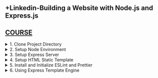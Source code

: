 ## +Linkedin-Building a Website with Node.js and Express.js

## [COURSE](https://www.linkedin.com/learning/building-a-website-with-node-js-and-express-js-3/dynamic-websites-with-node-and-express?resume=false)

<details>
<summary>1. Clone Project Directory </summary>

# Clone Project Directory

## [https://github.com/danielkhan/building-website-nodejs-express/tree/master](https://github.com/danielkhan/building-website-nodejs-express/tree/master)

```x
git clone --bare https://github.com/danielkhan/building-website-nodejs-express.git
cd building-website-nodejs-express.git
git config --bool core.bare false
git reset --hard
git branch
q
```

# #END</details>

<details>
<summary>2. Setup Node Environment </summary>

# Setup Node Environment

## Initialize npm

```x
npm init -y
```

## Install Express and Nodemon

```x
npm install --save express nodemon
```

### src-AI-Software/my_projects/01_building_a_website/package.json:

```x
{
  "name": "01_building_a_website",
  "version": "1.0.0",
  "main": "index.js",
  "scripts": {
    "test": "echo \"Error: no test specified\" && exit 1"
  },
  "author": "",
  "license": "ISC",
  "description": "",
  "dependencies": {
    "express": "^4.19.2",
    "nodemon": "^3.1.4"
  }
}

```

# #END</details>

<details>
<summary>3. Setup Express Server </summary>

# Setup Express Server

### src-AI-Software/my_projects/01_building_a_website/server.js:

```js
const express = require("express");

const app = express();

const PORT = 3000;

app.get("/", (req, res) => {
  res.send("Hello Express :)");
});

app.listen(PORT, () => {
  console.log(`Server running on port ${PORT}`);
  console.log("Ctrl + C to stop");
});

```

### src-AI-Software/my_projects/01_building_a_website/package.json:

```x
{
  "name": "01_building_a_website",
  "version": "1.0.0",
  "main": "server.js",
  "scripts": {
    "test": "echo \"Error: no test specified\" && exit 1",
    "start": "nodemon server.js"
  },
  "author": "",
  "license": "ISC",
  "description": "",
  "dependencies": {
    "express": "^4.19.2",
    "nodemon": "^3.1.4"
  }
}
```

## Run Server

```x
npm run start
```

```x
➜  01_building_a_website git:(main) ✗ npm run start

> 01_building_a_website@1.0.0 start
> nodemon server.js

[nodemon] 3.1.4
[nodemon] to restart at any time, enter `rs`
[nodemon] watching path(s): *.*
[nodemon] watching extensions: js,mjs,cjs,json
[nodemon] starting `node server.js`
Server running on port 3000
Ctrl + C to stop
```

![image](https://github.com/user-attachments/assets/61bc6bf1-d244-466e-ab70-4d7b63bace60)

<img width="1397" alt="image" src="https://github.com/user-attachments/assets/73d72bb0-fb1b-4033-86a5-e495d60c32ad">

# #END</details>

<details>
<summary>4. Setup HTML Static Template </summary>

# Setup HTML Static Template

### src-AI-Software/my_projects/01_building_a_website/server.js:

```js
const express = require("express");
const path = require("path");

const app = express();

const PORT = 3000;

app.use(express.static(path.join(__dirname, "./static")));

app.get("/", (req, res) => {
  res.sendFile(path.join(__dirname, "./static/index.html"));
});

app.get("/speakers", (req, res) => {
  res.sendFile(path.join(__dirname, "./static/speakers.html"));
});

app.listen(PORT, () => {
  console.log(`Server running on port ${PORT}`);
  console.log("Ctrl + C to stop");
});

```

### src-AI-Software/my_projects/01_building_a_website/static/index.html:

```html
<!DOCTYPE html>
<html lang="en" data-bs-theme="auto">
  <head>
    <script src="./assets/js/color-modes.js"></script>

    <meta charset="utf-8" />
    <meta name="viewport" content="width=device-width, initial-scale=1" />
    <title>Roux Meetups--Home</title>
    <link
      rel="stylesheet"
      href="https://cdn.jsdelivr.net/npm/@docsearch/css@3"
    />
    <link href="./assets/dist/css/bootstrap.min.css" rel="stylesheet" />

    <!-- Custom styles for this template -->
    <link href="./css/carousel.css" rel="stylesheet" />
  </head>
  <body>
    <svg xmlns="http://www.w3.org/2000/svg" class="d-none">
      <symbol id="check2" viewBox="0 0 16 16">
        <path
          d="M13.854 3.646a.5.5 0 0 1 0 .708l-7 7a.5.5 0 0 1-.708 0l-3.5-3.5a.5.5 0 1 1 .708-.708L6.5 10.293l6.646-6.647a.5.5 0 0 1 .708 0z"
        />
      </symbol>
      <symbol id="circle-half" viewBox="0 0 16 16">
        <path d="M8 15A7 7 0 1 0 8 1v14zm0 1A8 8 0 1 1 8 0a8 8 0 0 1 0 16z" />
      </symbol>
      <symbol id="moon-stars-fill" viewBox="0 0 16 16">
        <path
          d="M6 .278a.768.768 0 0 1 .08.858 7.208 7.208 0 0 0-.878 3.46c0 4.021 3.278 7.277 7.318 7.277.527 0 1.04-.055 1.533-.16a.787.787 0 0 1 .81.316.733.733 0 0 1-.031.893A8.349 8.349 0 0 1 8.344 16C3.734 16 0 12.286 0 7.71 0 4.266 2.114 1.312 5.124.06A.752.752 0 0 1 6 .278z"
        />
        <path
          d="M10.794 3.148a.217.217 0 0 1 .412 0l.387 1.162c.173.518.579.924 1.097 1.097l1.162.387a.217.217 0 0 1 0 .412l-1.162.387a1.734 1.734 0 0 0-1.097 1.097l-.387 1.162a.217.217 0 0 1-.412 0l-.387-1.162A1.734 1.734 0 0 0 9.31 6.593l-1.162-.387a.217.217 0 0 1 0-.412l1.162-.387a1.734 1.734 0 0 0 1.097-1.097l.387-1.162zM13.863.099a.145.145 0 0 1 .274 0l.258.774c.115.346.386.617.732.732l.774.258a.145.145 0 0 1 0 .274l-.774.258a1.156 1.156 0 0 0-.732.732l-.258.774a.145.145 0 0 1-.274 0l-.258-.774a1.156 1.156 0 0 0-.732-.732l-.774-.258a.145.145 0 0 1 0-.274l.774-.258c.346-.115.617-.386.732-.732L13.863.1z"
        />
      </symbol>
      <symbol id="sun-fill" viewBox="0 0 16 16">
        <path
          d="M8 12a4 4 0 1 0 0-8 4 4 0 0 0 0 8zM8 0a.5.5 0 0 1 .5.5v2a.5.5 0 0 1-1 0v-2A.5.5 0 0 1 8 0zm0 13a.5.5 0 0 1 .5.5v2a.5.5 0 0 1-1 0v-2A.5.5 0 0 1 8 13zm8-5a.5.5 0 0 1-.5.5h-2a.5.5 0 0 1 0-1h2a.5.5 0 0 1 .5.5zM3 8a.5.5 0 0 1-.5.5h-2a.5.5 0 0 1 0-1h2A.5.5 0 0 1 3 8zm10.657-5.657a.5.5 0 0 1 0 .707l-1.414 1.415a.5.5 0 1 1-.707-.708l1.414-1.414a.5.5 0 0 1 .707 0zm-9.193 9.193a.5.5 0 0 1 0 .707L3.05 13.657a.5.5 0 0 1-.707-.707l1.414-1.414a.5.5 0 0 1 .707 0zm9.193 2.121a.5.5 0 0 1-.707 0l-1.414-1.414a.5.5 0 0 1 .707-.707l1.414 1.414a.5.5 0 0 1 0 .707zM4.464 4.465a.5.5 0 0 1-.707 0L2.343 3.05a.5.5 0 1 1 .707-.707l1.414 1.414a.5.5 0 0 1 0 .708z"
        />
      </symbol>
    </svg>

    <div
      class="dropdown position-fixed bottom-0 end-0 mb-3 me-3 bd-mode-toggle"
    >
      <button
        class="btn btn-bd-primary py-2 dropdown-toggle d-flex align-items-center"
        id="bd-theme"
        type="button"
        aria-expanded="false"
        data-bs-toggle="dropdown"
        aria-label="Toggle theme (auto)"
      >
        <svg class="bi my-1 theme-icon-active" width="1em" height="1em">
          <use href="#circle-half"></use>
        </svg>
        <span class="visually-hidden" id="bd-theme-text">Toggle theme</span>
      </button>
      <ul
        class="dropdown-menu dropdown-menu-end shadow"
        aria-labelledby="bd-theme-text"
      >
        <li>
          <button
            type="button"
            class="dropdown-item d-flex align-items-center"
            data-bs-theme-value="light"
            aria-pressed="false"
          >
            <svg class="bi me-2 opacity-50" width="1em" height="1em">
              <use href="#sun-fill"></use>
            </svg>
            Light
            <svg class="bi ms-auto d-none" width="1em" height="1em">
              <use href="#check2"></use>
            </svg>
          </button>
        </li>
        <li>
          <button
            type="button"
            class="dropdown-item d-flex align-items-center"
            data-bs-theme-value="dark"
            aria-pressed="false"
          >
            <svg class="bi me-2 opacity-50" width="1em" height="1em">
              <use href="#moon-stars-fill"></use>
            </svg>
            Dark
            <svg class="bi ms-auto d-none" width="1em" height="1em">
              <use href="#check2"></use>
            </svg>
          </button>
        </li>
        <li>
          <button
            type="button"
            class="dropdown-item d-flex align-items-center active"
            data-bs-theme-value="auto"
            aria-pressed="true"
          >
            <svg class="bi me-2 opacity-50" width="1em" height="1em">
              <use href="#circle-half"></use>
            </svg>
            Auto
            <svg class="bi ms-auto d-none" width="1em" height="1em">
              <use href="#check2"></use>
            </svg>
          </button>
        </li>
      </ul>
    </div>

    <header data-bs-theme="dark">
      <nav class="navbar navbar-expand-md navbar-dark fixed-top bg-dark">
        <div class="container-fluid">
          <a class="navbar-brand" href="#">Roux Meetups</a>
          <button
            class="navbar-toggler"
            type="button"
            data-bs-toggle="collapse"
            data-bs-target="#navbarCollapse"
            aria-controls="navbarCollapse"
            aria-expanded="false"
            aria-label="Toggle navigation"
          >
            <span class="navbar-toggler-icon"></span>
          </button>
          <div class="collapse navbar-collapse" id="navbarCollapse">
            <ul class="navbar-nav me-auto mb-2 mb-md-0">
              <li class="nav-item">
                <a class="nav-link active" aria-current="page" href="#">Home</a>
              </li>
              <li class="nav-item">
                <a class="nav-link" href="#">All Speakers</a>
              </li>
              <li class="nav-item">
                <a class="nav-link" href="#">Feedback</a>
              </li>
            </ul>
            <form class="d-flex" role="search">
              <input
                class="form-control me-2"
                type="search"
                placeholder="Search"
                aria-label="Search"
              />
              <button class="btn btn-outline-success" type="submit">
                Search
              </button>
            </form>
          </div>
        </div>
      </nav>
    </header>

    <main>
      <!-- Carousel Slider
  ================================================== -->
      <div id="myCarousel" class="carousel slide mb-6" data-bs-ride="carousel">
        <div class="carousel-indicators">
          <button
            type="button"
            data-bs-target="#myCarousel"
            data-bs-slide-to="0"
            class="active"
            aria-current="true"
            aria-label="Slide 1"
          ></button>
          <button
            type="button"
            data-bs-target="#myCarousel"
            data-bs-slide-to="1"
            aria-label="Slide 2"
            class="btn btn-light"
          ></button>
          <button
            type="button"
            data-bs-target="#myCarousel"
            data-bs-slide-to="2"
            aria-label="Slide 3"
          ></button>
        </div>
        <div class="carousel-inner">
          <div class="carousel-item active">
            <img src="./images/background.jpg" alt="carousel 1" width="100%" />
            <div class="container">
              <div class="carousel-caption text-start text-light">
                <h1>The Art of Abstract</h1>
                <p class="opacity-75">
                  The Roux Academy gets thousands of submissions every year for artists interesting in participating in the
            CAC exhibits, and selects approximately 200 distinct pieces of contemporary art for display in their
            collective exhibit.
                </p>
                <p>
                  <a class="btn btn-lg btn-primary" href="#">Sign up today</a>
                </p>
              </div>
            </div>
          </div>
          <div class="carousel-item">
            <img src="./images/background2.jpg" alt="carousel 2" width="100%" />
            <div class="container">
              <div class="carousel-caption text-light">
                <h1>Art in Full Bloom</h1>
                <p>
                  Each Featured Artist has an opportunity to speak at one of our meetups and share his or her vision,
            perspective, and techniques with attendees on a more personal level than at our large conference.
                </p>
                <p><a class="btn btn-lg btn-primary" href="#">Learn more</a></p>
              </div>
            </div>
          </div>
          <div class="carousel-item">
            <img src="./images/background3.jpg" alt="carousel 3" width="100%" />
            <div class="container">
              <div class="carousel-caption text-end text-light">
                <h1>Deep Sea Wonders</h1>
                <p>
                  CAC Featured Artist and many past students artists who were featured at CAC have gone on to brilliant
            careers in art.
                </p>
                <p>
                  <a class="btn btn-lg btn-primary" href="#">Browse gallery</a>
                </p>
              </div>
            </div>
          </div>
        </div>
        <button
          class="carousel-control-prev btn btn-primary opacity-25"
          type="button"
          data-bs-target="#myCarousel"
          data-bs-slide="prev"
        >
          <span class="carousel-control-prev-icon" aria-hidden="true"></span>
          <span class="visually-hidden">Previous</span>
        </button>
        <button
          class="carousel-control-next btn btn-primary opacity-25"
          type="button"
          data-bs-target="#myCarousel"
          data-bs-slide="next"
        >
          <span class="carousel-control-next-icon" aria-hidden="true"></span>
          <span class="visually-hidden">Next</span>
        </button>
      </div>

      <!-- Marketing messaging and featurettes
  ================================================== -->
      <!-- Wrap the rest of the page in another container to center all the content. -->

      <div class="container marketing">
        <!-- Three columns of text below the carousel -->
        <div class="row">
          <div class="col-lg-4">
            <img
              src="./images/Hillary_Goldwynn_tn.jpg"
              alt="carousel 2"
              width="50%"
              class="bd-placeholder-img rounded-circle"
            />
            <h2 class="fw-normal">Hilliary Goldwynn</h2>
            <p>
              Some representative placeholder content for the three columns of
              text below the carousel. This is the first column.
            </p>
            <p>
              <a class="btn btn-secondary" href="#">View details &raquo;</a>
            </p>
          </div>
          <!-- /.col-lg-4 -->
          <div class="col-lg-4">
            <img
              src="./images/Lorenzo_Garcia_tn.jpg"
              alt="carousel 2"
              width="50%"
              class="bd-placeholder-img rounded-circle"
            />
            <h2 class="fw-normal">Lorenzo Garcia</h2>
            <p>
              Another exciting bit of representative placeholder content. This
              time, we've moved on to the second column.
            </p>
            <p>
              <a class="btn btn-secondary" href="#">View details &raquo;</a>
            </p>
          </div>
          <!-- /.col-lg-4 -->
          <div class="col-lg-4">
            <img
              src="./images/Riley_Rewington_tn.jpg"
              alt="carousel 2"
              width="50%"
              class="bd-placeholder-img rounded-circle"
            />
            <h2 class="fw-normal">Riley Rewington</h2>
            <p>
              And lastly this, the third column of representative placeholder
              content.
            </p>
            <p>
              <a class="btn btn-secondary" href="#">View details &raquo;</a>
            </p>
          </div>
          <!-- /.col-lg-4 -->
        </div>
        <!-- /.row -->

        <!-- START THE FEATURETTES -->

        <hr class="featurette-divider" />

        <div class="row featurette">
          <div class="col-md-7">
            <h2 class="featurette-heading fw-normal lh-1">
              Who are we?
              <span class="text-body-secondary">It’ll blow your mind.</span>
            </h2>
            <p class="lead">
              The Roux Academy gets thousands of submissions every year for
              artists interesting in participating in the CAC exhibits, and
              selects approximately 200 distinct pieces of contemporary art for
              display in their collective exhibit.
            </p>
          </div>
          <div class="col-md-5">
            <img src="./images/artwork/Hillary_Goldwynn_03.jpg" alt="carousel 1" width="500" height="500"  class="bd-placeholder-img bd-placeholder-img-lg featurette-image img-fluid mx-auto"/>
          </div>
        </div>

        <hr class="featurette-divider" />

        <div class="row featurette">
          <div class="col-md-7 order-md-2">
            <h2 class="featurette-heading fw-normal lh-1">
              What we do.
              <span class="text-body-secondary">See for yourself.</span>
            </h2>
            <p class="lead">
              Each Featured Artist has an opportunity to speak at one of our
              meetups and share his or her vision, perspective, and techniques
              with attendees on a more personal level than at our large
              conference. While you attend the conference, head over to our gallery where you can check out some
            of the work from our speakers.
            </p>
          </div>
          <div class="col-md-5">
            <img src="./images/artwork/Hillary_Goldwynn_07.jpg" alt="carousel 1" width="500" height="500"  class="bd-placeholder-img bd-placeholder-img-lg featurette-image img-fluid mx-auto"/>
          </div>
        </div>

        <hr class="featurette-divider" />

        <div class="row featurette">
          <div class="col-md-7">
            <h2 class="featurette-heading fw-normal lh-1">
              And lastly, Who should come?
              <span class="text-body-secondary">Checkmate.</span>
            </h2>
            <p class="lead">
            <ul class="sidebar-body">
                <li>Anybody interested in art and the creative industry</li>
                <li>Painters, sculptors, photographers and graphic artists</li>
                <li>Those interested in meeting and making a connection with others in the local art scene.</li>
            </ul>
            </p>
          </div>
            <div class="col-md-5">
                <img src="./images/artwork/Hillary_Goldwynn_02.jpg" alt="carousel 1" width="500" height="500"  class="bd-placeholder-img bd-placeholder-img-lg featurette-image img-fluid mx-auto"/>
            </div>
            </div>

        <hr class="featurette-divider" />

        <!-- /END THE FEATURETTES -->
      </div>
      <!-- /.container -->

      <!-- FOOTER -->
      <footer class="container">
        <p class="float-end"><a href="#">Back to top</a></p>
        <p>
          &copy; 2024 Company, Inc. &middot;
          <a href="#">Privacy</a> &middot; <a href="#">Terms</a>
        </p>
      </footer>
    </main>
    <script src="./assets/dist/js/bootstrap.bundle.min.js"></script>
  </body>
</html>

```


![image](https://github.com/user-attachments/assets/471551d2-6e1b-4f94-b74d-644bd4096ccd)
![image](https://github.com/user-attachments/assets/21a67aad-4049-4f87-b23a-1cadfb4054b1)

![image](https://github.com/user-attachments/assets/1af87bb2-3cd8-4a00-b4cb-5a4b7d97f4e9)
![image](https://github.com/user-attachments/assets/08641379-d1a2-44e7-bb17-e52ab6d47e6b)
![image](https://github.com/user-attachments/assets/1821684e-8684-426c-a499-4564df2afdab)
![image](https://github.com/user-attachments/assets/9530e051-75e6-4ab2-a25d-b7b1e9618f00)

# #END</details>

<details>
<summary>5. Install and Initialize ESLint and Prettier </summary>

# Install and Initialize ESLint and Prettier

```js
npm install --save-dev eslint
```

## Initialize eslint

```js
npx eslint --init
```

<img width="733" alt="image" src="https://github.com/user-attachments/assets/39d77d18-b2e0-4ce2-b071-cf2c81aa49ad">

## Install Prettier

```x
npm install --save-dev prettier eslint-config-prettier eslint-plugin-prettier
#npm install --save-dev eslint-airbnb-base eslint-plugin-import
```

### src-AI-Software/my_projects/01_building_a_website/eslint.config.mjs:

```mjs
import globals from "globals";
import pluginJs from "@eslint/js";

export default [
  {
    files: ["**/*.js"],
    languageOptions: { sourceType: "commonjs" },
    plugins: ["prettier"],
    extends: ["prettier"],
  },
  { languageOptions: { globals: globals.browser } },
  pluginJs.configs.recommended,
];

```

### src-AI-Software/my_projects/01_building_a_website/.prettierrc:

```prettierrc
{
    "trailingComma": "es5",
    "printWidth": 100,
    "singleQuote": true
}
```

### src-AI-Software/my_projects/01_building_a_website/package.json:

```js
{
  "name": "01_building_a_website",
  "version": "1.0.0",
  "main": "server.js",
  "scripts": {
    "test": "echo \"Error: no test specified\" && exit 1",
    "start": "nodemon server.js"
  },
  "author": "",
  "license": "ISC",
  "description": "",
  "dependencies": {
    "express": "^4.19.2",
    "nodemon": "^3.1.4"
  },
  "devDependencies": {
    "@eslint/js": "^9.7.0",
    "eslint": "^9.7.0",
    "eslint-config-prettier": "^9.1.0",
    "eslint-plugin-prettier": "^5.2.1",
    "globals": "^15.8.0",
    "prettier": "^3.3.3"
  }
}
```

### src-AI-Software/my_projects/01_building_a_website/server.js:

```js
const express = require('express');
const path = require('path');

const app = express();

const PORT = 3000;

app.use(express.static(path.join(__dirname, './static')));

app.get('/', (req, res) => {
  res.sendFile(path.join(__dirname, './static/index.html'));
});

app.get('/speakers', (req, res) => {
  res.sendFile(path.join(__dirname, './static/speakers.html'));
});

app.listen(PORT, () => {
  console.log(`Server running on port ${PORT}`);
  console.log('Ctrl + C to stop');
});

```

<img width="1397" alt="image" src="https://github.com/user-attachments/assets/35db9c25-11d7-447f-84df-35470287dff1">
<img width="1353" alt="image" src="https://github.com/user-attachments/assets/ed8701a8-4ac8-4aeb-b62f-7bfc6a3cd4c0">
<img width="1397" alt="image" src="https://github.com/user-attachments/assets/0da1c614-1dce-45d8-8def-3790274c6f22">

<img width="1353" alt="image" src="https://github.com/user-attachments/assets/21177cbc-4fe6-4e52-aeae-d9e46f545053">
<img width="1397" alt="image" src="https://github.com/user-attachments/assets/b1e3ae4b-99b2-4994-9835-0d5c902f88df">
<img width="1397" alt="image" src="https://github.com/user-attachments/assets/88e19c11-88de-4e6c-ba65-848d2668602c">

# #END</details>

<details>
<summary>6. Using Express Template Engine </summary>

# Using Express Template Engine

```js

```

```js

```

```js

```

```js

```

```js

```

```js

```

```js

```


# #END<details>
